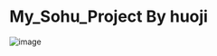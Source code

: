 # My_Sohu_Project By huoji
 ![image](https://github.com/huoji120/PUBG-Cheat-By-huoji-and-Lee/blob/master/pubg-2.jpg)